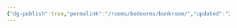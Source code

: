 ```yaml
---
{"dg-publish":true,"permalink":"/rooms/bedoorms/bunkroom/","updated":"2025-04-12T16:06:21.377+01:00"}
---
```


